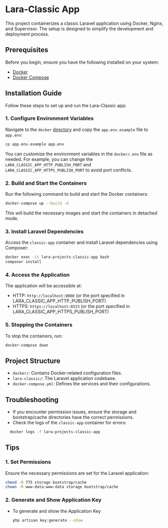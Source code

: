 # Lara-Classic App

This project containerizes a classic Laravel application using Docker, Nginx, and Supervisor. The setup is designed to simplify the development and deployment process.

## Prerequisites

Before you begin, ensure you have the following installed on your system:

- [Docker](https://www.docker.com/)
- [Docker Compose](https://docs.docker.com/compose/)

## Installation Guide

Follow these steps to set up and run the Lara-Classic app:

### 1. Configure Environment Variables
Navigate to the `docker` [directory](../docker/.envs/lara-classic/) and copy the `app.env.example` file to `app.env`:

```bash
cp app.env.example app.env
```
You can customize the environment variables in the `docker/.env` file as needed. For example, you can change the `LARA_CLASSIC_APP_HTTP_PUBLISH_PORT` and `LARA_CLASSIC_APP_HTTPS_PUBLISH_PORT` to avoid port conflicts.

### 2. Build and Start the Containers
Run the following command to build and start the Docker containers:

```bash
docker-compose up --build -d
```
This will build the necessary images and start the containers in detached mode.

### 3. Install Laravel Dependencies
Access the `classic-app` container and install Laravel dependencies using Composer:

```bash
docker exec -it lara-projects-classic-app bash
composer install
```
### 4. Access the Application
The application will be accessible at:

  - HTTP: `http://localhost:8080` (or the port specified in LARA_CLASSIC_APP_HTTP_PUBLISH_PORT)
  - HTTPS: `https://localhost:8533` (or the port specified in LARA_CLASSIC_APP_HTTPS_PUBLISH_PORT)

### 5. Stopping the Containers
To stop the containers, run:

```bash
docker-compose down
```

## Project Structure
  - `docker/`: Contains Docker-related configuration files.
  - `lara-classic/`: The Laravel application codebase.
  - `docker-compose.yml`: Defines the services and their configurations.

## Troubleshooting
  - If you encounter permission issues, ensure the storage and bootstrap/cache directories have the correct permissions.
  - Check the logs of the `classic-app` container for errors:
  
```bash
  docker logs -f lara-projects-classic-app
```

## Tips

### 1. Set Permissions
Ensure the necessary permissions are set for the Laravel application:

```bash
chmod -R 775 storage bootstrap/cache
chown -R www-data:www-data storage bootstrap/cache
```
### 2. Generate and Show Application Key
  - To generate and show the Application Key
      ```bash
      php artisan key:generate --show
      ```


